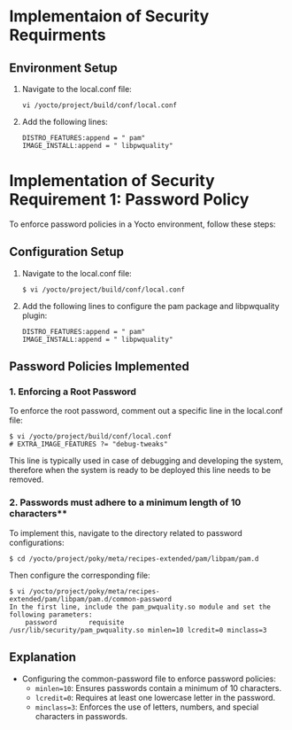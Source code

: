 Implementaion of Security Requirments
=======================================

## Environment Setup

1. Navigate to the local.conf file:
    ```shell
    vi /yocto/project/build/conf/local.conf
    ```

2. Add the following lines:
    ```shell
    DISTRO_FEATURES:append = " pam"
    IMAGE_INSTALL:append = " libpwquality"
    ```

# Implementation of Security Requirement 1: Password Policy

To enforce password policies in a Yocto environment, follow these steps:

## Configuration Setup

1. Navigate to the local.conf file:
    ```shell
    $ vi /yocto/project/build/conf/local.conf
    ```

2. Add the following lines to configure the pam package and libpwquality plugin:
    ```shell
    DISTRO_FEATURES:append = " pam"
    IMAGE_INSTALL:append = " libpwquality"
    ```

## Password Policies Implemented

### 1. Enforcing a Root Password

To enforce the root password, comment out a specific line in the local.conf file:
```shell
$ vi /yocto/project/build/conf/local.conf
# EXTRA_IMAGE_FEATURES ?= "debug-tweaks"
```
This line is typically used in case of debugging and developing the system, therefore when the system is ready to be deployed this line needs to be removed.

### 2. Passwords must adhere to a minimum length of 10 characters**

To implement this, navigate to the directory related to password configurations:

```shell-session
$ cd /yocto/project/poky/meta/recipes-extended/pam/libpam/pam.d
```
Then configure the corresponding file:
```shell-session
$ vi /yocto/project/poky/meta/recipes-extended/pam/libpam/pam.d/common-password
In the first line, include the pam_pwquality.so module and set the following parameters:
	password        requisite         /usr/lib/security/pam_pwquality.so minlen=10 lcredit=0 minclass=3
```
## Explanation
- Configuring the common-password file to enforce password policies:
  - `minlen=10`: Ensures passwords contain a minimum of 10 characters.
  - `lcredit=0`: Requires at least one lowercase letter in the password.
  - `minclass=3`: Enforces the use of letters, numbers, and special characters in passwords.






